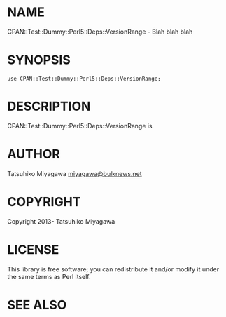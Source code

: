 # NAME

CPAN::Test::Dummy::Perl5::Deps::VersionRange - Blah blah blah

# SYNOPSIS

    use CPAN::Test::Dummy::Perl5::Deps::VersionRange;

# DESCRIPTION

CPAN::Test::Dummy::Perl5::Deps::VersionRange is

# AUTHOR

Tatsuhiko Miyagawa <miyagawa@bulknews.net>

# COPYRIGHT

Copyright 2013- Tatsuhiko Miyagawa

# LICENSE

This library is free software; you can redistribute it and/or modify
it under the same terms as Perl itself.

# SEE ALSO
